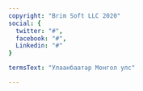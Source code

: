 ```yaml
---
copyright: "Brim Soft LLC 2020"
social: {
  twitter: "#",
  facebook: "#",
  Linkedin: "#"
}

termsText: "Улаанбаатар Монгол улс"

---
```


